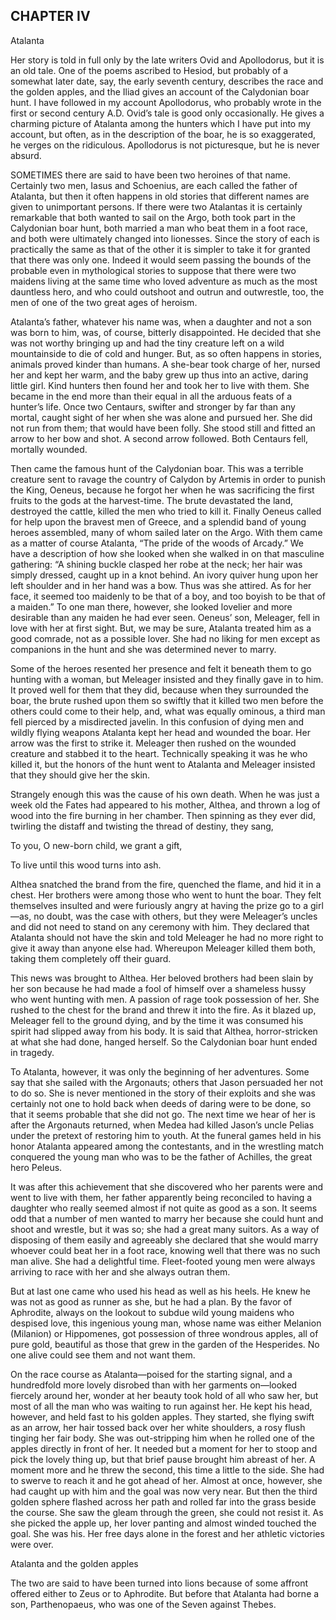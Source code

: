 ## CHAPTER IV


Atalanta



Her story is told in full only by the late writers Ovid and Apollodorus, but it is an old tale. One of the poems ascribed to Hesiod, but probably of a somewhat later date, say, the early seventh century, describes the race and the golden apples, and the Iliad gives an account of the Calydonian boar hunt. I have followed in my account Apollodorus, who probably wrote in the first or second century A.D. Ovid’s tale is good only occasionally. He gives a charming picture of Atalanta among the hunters which I have put into my account, but often, as in the description of the boar, he is so exaggerated, he verges on the ridiculous. Apollodorus is not picturesque, but he is never absurd.



SOMETIMES there are said to have been two heroines of that name. Certainly two men, Iasus and Schoenius, are each called the father of Atalanta, but then it often happens in old stories that different names are given to unimportant persons. If there were two Atalantas it is certainly remarkable that both wanted to sail on the Argo, both took part in the Calydonian boar hunt, both married a man who beat them in a foot race, and both were ultimately changed into lionesses. Since the story of each is practically the same as that of the other it is simpler to take it for granted that there was only one. Indeed it would seem passing the bounds of the probable even in mythological stories to suppose that there were two maidens living at the same time who loved adventure as much as the most dauntless hero, and who could outshoot and outrun and outwrestle, too, the men of one of the two great ages of heroism.

Atalanta’s father, whatever his name was, when a daughter and not a son was born to him, was, of course, bitterly disappointed. He decided that she was not worthy bringing up and had the tiny creature left on a wild mountainside to die of cold and hunger. But, as so often happens in stories, animals proved kinder than humans. A she-bear took charge of her, nursed her and kept her warm, and the baby grew up thus into an active, daring little girl. Kind hunters then found her and took her to live with them. She became in the end more than their equal in all the arduous feats of a hunter’s life. Once two Centaurs, swifter and stronger by far than any mortal, caught sight of her when she was alone and pursued her. She did not run from them; that would have been folly. She stood still and fitted an arrow to her bow and shot. A second arrow followed. Both Centaurs fell, mortally wounded.

Then came the famous hunt of the Calydonian boar. This was a terrible creature sent to ravage the country of Calydon by Artemis in order to punish the King, Oeneus, because he forgot her when he was sacrificing the first fruits to the gods at the harvest-time. The brute devastated the land, destroyed the cattle, killed the men who tried to kill it. Finally Oeneus called for help upon the bravest men of Greece, and a splendid band of young heroes assembled, many of whom sailed later on the Argo. With them came as a matter of course Atalanta, “The pride of the woods of Arcady.” We have a description of how she looked when she walked in on that masculine gathering: “A shining buckle clasped her robe at the neck; her hair was simply dressed, caught up in a knot behind. An ivory quiver hung upon her left shoulder and in her hand was a bow. Thus was she attired. As for her face, it seemed too maidenly to be that of a boy, and too boyish to be that of a maiden.” To one man there, however, she looked lovelier and more desirable than any maiden he had ever seen. Oeneus’ son, Meleager, fell in love with her at first sight. But, we may be sure, Atalanta treated him as a good comrade, not as a possible lover. She had no liking for men except as companions in the hunt and she was determined never to marry.

Some of the heroes resented her presence and felt it beneath them to go hunting with a woman, but Meleager insisted and they finally gave in to him. It proved well for them that they did, because when they surrounded the boar, the brute rushed upon them so swiftly that it killed two men before the others could come to their help, and, what was equally ominous, a third man fell pierced by a misdirected javelin. In this confusion of dying men and wildly flying weapons Atalanta kept her head and wounded the boar. Her arrow was the first to strike it. Meleager then rushed on the wounded creature and stabbed it to the heart. Technically speaking it was he who killed it, but the honors of the hunt went to Atalanta and Meleager insisted that they should give her the skin.

Strangely enough this was the cause of his own death. When he was just a week old the Fates had appeared to his mother, Althea, and thrown a log of wood into the fire burning in her chamber. Then spinning as they ever did, twirling the distaff and twisting the thread of destiny, they sang,


To you, O new-born child, we grant a gift,

To live until this wood turns into ash.



Althea snatched the brand from the fire, quenched the flame, and hid it in a chest. Her brothers were among those who went to hunt the boar. They felt themselves insulted and were furiously angry at having the prize go to a girl—as, no doubt, was the case with others, but they were Meleager’s uncles and did not need to stand on any ceremony with him. They declared that Atalanta should not have the skin and told Meleager he had no more right to give it away than anyone else had. Whereupon Meleager killed them both, taking them completely off their guard.

This news was brought to Althea. Her beloved brothers had been slain by her son because he had made a fool of himself over a shameless hussy who went hunting with men. A passion of rage took possession of her. She rushed to the chest for the brand and threw it into the fire. As it blazed up, Meleager fell to the ground dying, and by the time it was consumed his spirit had slipped away from his body. It is said that Althea, horror-stricken at what she had done, hanged herself. So the Calydonian boar hunt ended in tragedy.

To Atalanta, however, it was only the beginning of her adventures. Some say that she sailed with the Argonauts; others that Jason persuaded her not to do so. She is never mentioned in the story of their exploits and she was certainly not one to hold back when deeds of daring were to be done, so that it seems probable that she did not go. The next time we hear of her is after the Argonauts returned, when Medea had killed Jason’s uncle Pelias under the pretext of restoring him to youth. At the funeral games held in his honor Atalanta appeared among the contestants, and in the wrestling match conquered the young man who was to be the father of Achilles, the great hero Peleus.

It was after this achievement that she discovered who her parents were and went to live with them, her father apparently being reconciled to having a daughter who really seemed almost if not quite as good as a son. It seems odd that a number of men wanted to marry her because she could hunt and shoot and wrestle, but it was so; she had a great many suitors. As a way of disposing of them easily and agreeably she declared that she would marry whoever could beat her in a foot race, knowing well that there was no such man alive. She had a delightful time. Fleet-footed young men were always arriving to race with her and she always outran them.

But at last one came who used his head as well as his heels. He knew he was not as good as runner as she, but he had a plan. By the favor of Aphrodite, always on the lookout to subdue wild young maidens who despised love, this ingenious young man, whose name was either Melanion (Milanion) or Hippomenes, got possession of three wondrous apples, all of pure gold, beautiful as those that grew in the garden of the Hesperides. No one alive could see them and not want them.

On the race course as Atalanta—poised for the starting signal, and a hundredfold more lovely disrobed than with her garments on—looked fiercely around her, wonder at her beauty took hold of all who saw her, but most of all the man who was waiting to run against her. He kept his head, however, and held fast to his golden apples. They started, she flying swift as an arrow, her hair tossed back over her white shoulders, a rosy flush tinging her fair body. She was out-stripping him when he rolled one of the apples directly in front of her. It needed but a moment for her to stoop and pick the lovely thing up, but that brief pause brought him abreast of her. A moment more and he threw the second, this time a little to the side. She had to swerve to reach it and he got ahead of her. Almost at once, however, she had caught up with him and the goal was now very near. But then the third golden sphere flashed across her path and rolled far into the grass beside the course. She saw the gleam through the green, she could not resist it. As she picked the apple up, her lover panting and almost winded touched the goal. She was his. Her free days alone in the forest and her athletic victories were over.





Atalanta and the golden apples





The two are said to have been turned into lions because of some affront offered either to Zeus or to Aphrodite. But before that Atalanta had borne a son, Parthenopaeus, who was one of the Seven against Thebes.





